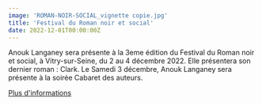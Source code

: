 ```yaml
---
image: 'ROMAN-NOIR-SOCIAL_vignette copie.jpg'
title: 'Festival du Roman noir et social'
date: 2022-12-01T00:00:00Z
---
```


<p>
  Anouk Langaney sera présente à la 3eme édition du Festival du Roman noir et social, à Vitry-sur-Seine, du 2 au 4 décembre 2022. Elle présentera son dernier roman : Clark.
  Le Samedi 3 décembre, Anouk Langaney sera présente à la soirée Cabaret des auteurs. <br/>
</p>
<p>
  <a
    href="https://festivalromannoirsocialvitry.jimdofree.com/?fbclid=IwAR0bhGh2YbXse5vIsO70PrQl0Y0DpuPkYlxGhcGsAR2-WR1iRAsgUYGajZE"
    rel="noopener noreferrer"
    target="_blank"
  >
    Plus d'informations
  </a>
</p>


